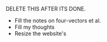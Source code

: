 DELETE THIS AFTER ITS DONE.

- Fill the notes on four-vectors et al.
- Fill my thoughts
- Resize the website's